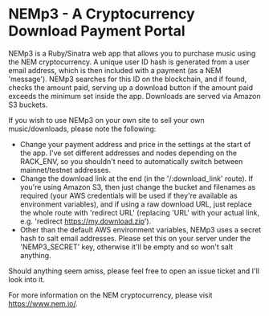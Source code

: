 # NEMp3 - A Cryptocurrency Download Payment Portal #

NEMp3 is a Ruby/Sinatra web app that allows you to purchase music using the NEM cryptocurrency. A unique user ID hash is generated from a user email address, which is then included with a payment (as a NEM 'message'). NEMp3 searches for this ID on the blockchain, and if found, checks the amount paid, serving up a download button if the amount paid exceeds the minimum set inside the app. Downloads are served via Amazon S3 buckets.

If you wish to use NEMp3 on your own site to sell your own music/downloads, please note the following:

- Change your payment address and price in the settings at the start of the app. I've set different addresses and nodes depending on the RACK_ENV, so you shouldn't need to automatically switch between mainnet/testnet addresses.
- Change the download link at the end (in the '/:download_link' route). If you're using Amazon S3, then just change the bucket and filenames as required (your AWS credentials will be used if they're available as environment variables), and if using a raw download URL, just replace the whole route with 'redirect URL' (replacing 'URL' with your actual link, e.g. 'redirect https://my.download.zip').
- Other than the default AWS environment variables, NEMp3 uses a secret hash to salt email addresses. Please set this on your server under the 'NEMP3_SECRET' key, otherwise it'll be empty and so won't salt anything.

Should anything seem amiss, please feel free to open an issue ticket and I'll look into it.

For more information on the NEM cryptocurrency, please visit https://www.nem.io/.
